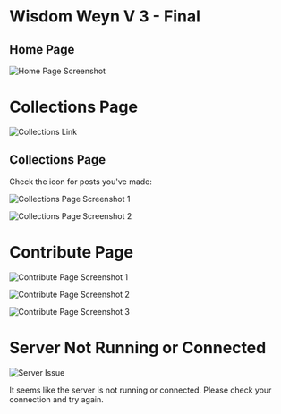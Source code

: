 # Wisdom Weyn V 3 - Final

## Home Page
![Home Page Screenshot](https://github.com/RageKage/Wisdom_Weyn_V_3_Final/assets/99547837/4343f225-7e9c-45c2-a948-5a6c8dceaea9)

# Collections Page
![Collections Link](https://github.com/RageKage/Wisdom_Weyn_V_3_Final/assets/99547837/6f779918-3e0b-4382-8fdd-34d86ec25d0d)

## Collections Page
Check the icon for posts you've made:

![Collections Page Screenshot 1](https://github.com/RageKage/Wisdom_Weyn_V_3_Final/assets/99547837/ad666160-c902-47a3-84c7-7ec07f08a191)

![Collections Page Screenshot 2](https://github.com/RageKage/Wisdom_Weyn_V_3_Final/assets/99547837/8cd4ef50-9eb0-49ce-bd6f-255a3ee41f32)

# Contribute Page
![Contribute Page Screenshot 1](https://github.com/RageKage/Wisdom_Weyn_V_3_Final/assets/99547837/804fdb23-04ed-414f-bb68-cd4bacaee4fb)

![Contribute Page Screenshot 2](https://github.com/RageKage/Wisdom_Weyn_V_3_Final/assets/99547837/c0890c17-1ef0-4248-9500-4cdafb96b428)

![Contribute Page Screenshot 3](https://github.com/RageKage/Wisdom_Weyn_V_3_Final/assets/99547837/a39a0c56-97be-4e87-a76b-f3c374e7bd3f)

# Server Not Running or Connected
![Server Issue](https://github.com/RageKage/Wisdom_Weyn_V_3_Final/assets/99547837/3be56451-3572-4560-b41c-63057190a63f)

It seems like the server is not running or connected. Please check your connection and try again.
